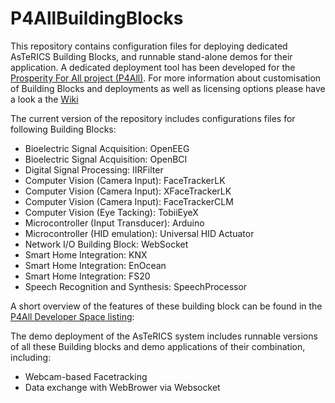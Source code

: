 # P4AllBuildingBlocks
This repository contains configuration files for deploying dedicated AsTeRICS Building Blocks, and runnable stand-alone demos for their application. A dedicated deployment tool has been developed for the [Prosperity For All project (P4All)](http://www.prosperity4all.eu/
). For more information about customisation of Building Blocks and deployments as well as licensing options please have a look a the [Wiki](https://github.com/asterics/P4AllBuildingBlocks/wiki)

The current version of the repository includes configurations files for following Building Blocks:
* Bioelectric Signal Acquisition: OpenEEG
* Bioelectric Signal Acquisition: OpenBCI
* Digital Signal Processing: IIRFilter
* Computer Vision (Camera Input): FaceTrackerLK
* Computer Vision (Camera Input): XFaceTrackerLK
* Computer Vision (Camera Input): FaceTrackerCLM
* Computer Vision (Eye Tacking): TobiiEyeX
* Microcontroller (Input Transducer): Arduino
* Microcontroller (HID emulation): Universal HID Actuator
* Network I/O Building Block: WebSocket
* Smart Home Integration: KNX
* Smart Home Integration: EnOcean
* Smart Home Integration: FS20
* Speech Recognition and Synthesis: SpeechProcessor


A short overview of the features of these building block can be found in the [P4All Developer Space listing](http://portal.teco.edu/dspace/?q=en/):


The demo deployment of the AsTeRICS system includes runnable versions of all these Building blocks and demo applications of their combination, including:
* Webcam-based Facetracking
* Data exchange with WebBrower via Websocket



